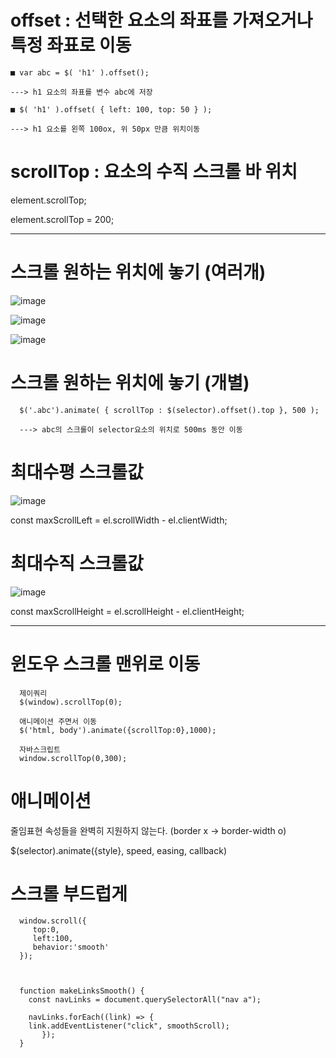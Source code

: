 # offset : 선택한 요소의 좌표를 가져오거나 특정 좌표로 이동

   
    ■ var abc = $( 'h1' ).offset();
    
    ---> h1 요소의 좌표를 변수 abc에 저장

    ■ $( 'h1' ).offset( { left: 100, top: 50 } );

    ---> h1 요소를 왼쪽 100ox, 위 50px 만큼 위치이동


# scrollTop : 요소의 수직 스크롤 바 위치

element.scrollTop;

element.scrollTop = 200; 



------------------------------------------------------------------------------------------------------


# 스크롤 원하는 위치에 놓기 (여러개)

![image](https://github.com/YENAZIGMINA/Publilshing/assets/129706758/42788a1d-2c08-466e-8535-0570cd6bcff9)

![image](https://github.com/YENAZIGMINA/Publilshing/assets/129706758/c9f547cb-6dd1-4908-a78a-e489f00be5e4)

![image](https://github.com/YENAZIGMINA/Publilshing/assets/129706758/d36778f8-4b13-4418-b914-a82aab981561)


# 스크롤 원하는 위치에 놓기 (개별)

      $('.abc').animate( { scrollTop : $(selector).offset().top }, 500 );

      ---> abc의 스크롤이 selector요소의 위치로 500ms 동안 이동






# 최대수평 스크롤값

![image](https://github.com/YENAZIGMINA/Publilshing/assets/129706758/3e5027e5-3bba-4c4a-b39d-01e754b1e541)

const maxScrollLeft = el.scrollWidth - el.clientWidth;

# 최대수직 스크롤값
![image](https://github.com/YENAZIGMINA/Publilshing/assets/129706758/406a48a1-cf83-48c9-95d8-8dffbf6076c5)

const maxScrollHeight = el.scrollHeight - el.clientHeight;




------------------------------------------------------------------------------------------------------



# 윈도우 스크롤 맨위로 이동

      제이쿼리
      $(window).scrollTop(0);

      애니메이션 주면서 이동
      $('html, body').animate({scrollTop:0},1000);

      자바스크립트
      window.scrollTop(0,300);


# 애니메이션

줄임표현 속성들을 완벽히 지원하지 않는다. (border x -> border-width o)

$(selector).animate({style}, speed, easing, callback)


# 스크롤 부드럽게

      window.scroll({
         top:0,
         left:100,
         behavior:'smooth'
      });



      function makeLinksSmooth() { 
        const navLinks = document.querySelectorAll("nav a"); 

        navLinks.forEach((link) => {
        link.addEventListener("click", smoothScroll);
           });
      }


